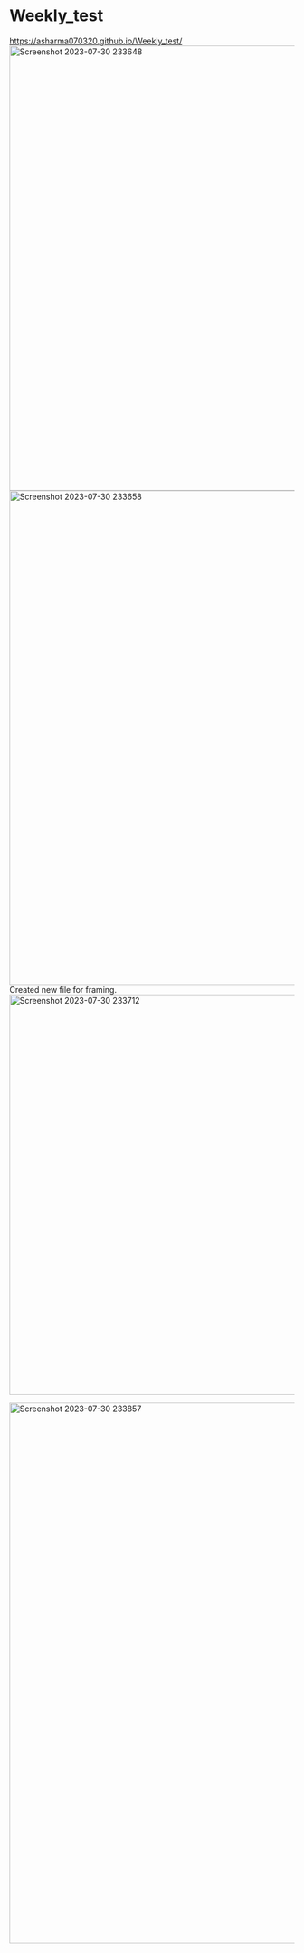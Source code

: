 # Weekly_test
https://asharma070320.github.io/Weekly_test/
<img width="786" alt="Screenshot 2023-07-30 233648" src="https://github.com/Asharma070320/Weekly_test/assets/127501344/a82a4530-f336-454e-b07b-e767246c8780">
<img width="873" alt="Screenshot 2023-07-30 233658" src="https://github.com/Asharma070320/Weekly_test/assets/127501344/37fef59e-3983-4c4d-b0d9-0a88c1f6300a">
Created new file for framing.
<img width="707" alt="Screenshot 2023-07-30 233712" src="https://github.com/Asharma070320/Weekly_test/assets/127501344/a209a2f6-538c-4346-a1cd-be3facabf753">


<img width="955" alt="Screenshot 2023-07-30 233857" src="https://github.com/Asharma070320/Weekly_test/assets/127501344/debf907c-4b15-4572-bf10-fc3f69939280">
